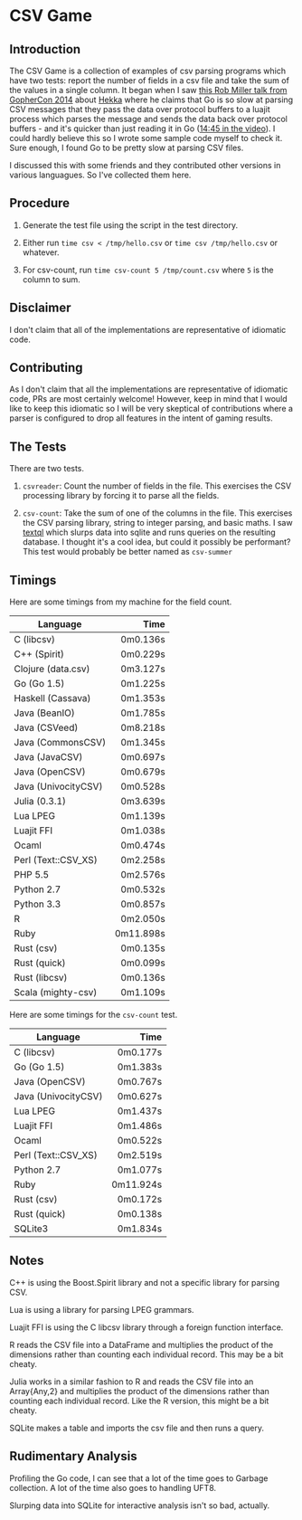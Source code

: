 # CSV Game

## Introduction

The CSV Game is a collection of examples of csv parsing programs which have two
tests: report the number of fields in a csv file and take the sum of the values
in a single column. It began when I saw [this Rob Miller talk from GopherCon
2014](https://www.youtube.com/watch?v=RhLIblr_YXs&index=6&list=PLEireDfbBiXYxLvhLBHi8EX_HigEplHDH)
about [Hekka](https://github.com/mozilla-services/heka) where he claims that Go
is so slow at parsing CSV messages that they pass the data over protocol buffers to a
luajit process which parses the message and sends the data back over protocol
buffers - and it's quicker than just reading it in Go ([14:45 in the
video](https://www.youtube.com/watch?v=RhLIblr_YXs&index=6&list=PLEireDfbBiXYxLvhLBHi8EX_HigEplHDH#t=14m45)\).
I could hardly believe this so I wrote some sample code myself to check it.
Sure enough, I found Go to be pretty slow at parsing CSV files.

I discussed this with some friends and they contributed other
versions in various languagues. So I've collected them here.

## Procedure
1. Generate the test file using the script in the test directory.

2.  Either run `time csv < /tmp/hello.csv` or `time csv /tmp/hello.csv` 
or whatever.

3. For csv-count, run `time csv-count 5 /tmp/count.csv` where `5` is the column
   to sum.

## Disclaimer
I don't claim that all of the implementations are representative of idiomatic
code.

## Contributing

As I don't claim that all the implementations are representative of idiomatic code, PRs are most certainly
welcome! However, keep in mind that I would like to keep this idiomatic so I will be very skeptical of 
contributions where a parser is configured to drop all features in the intent of gaming results.

## The Tests
There are two tests. 

1. `csvreader`: Count the number of fields in the file. This exercises the CSV processing library by forcing
it to parse all the fields.

2. `csv-count`: Take the sum of one of the columns in the file. This exercises the CSV parsing library, string 
to integer parsing, and basic maths. I saw [textql](https://github.com/dinedal/textql) which slurps data into 
sqlite and runs queries on the resulting database. I thought it's a cool idea, but could it possibly be 
performant? This test would probably be better named as `csv-summer`

## Timings

Here are some timings from my machine for the field count. 

| Language            | Time     |
----------------------|----------:
| C (libcsv)          | 0m0.136s |
| C++ (Spirit)        | 0m0.229s |
| Clojure (data.csv)  | 0m3.127s |
| Go (Go 1.5)         | 0m1.225s |
| Haskell (Cassava)   | 0m1.353s |
| Java (BeanIO)       | 0m1.785s |
| Java (CSVeed)       | 0m8.218s |
| Java (CommonsCSV)   | 0m1.345s |
| Java (JavaCSV)      | 0m0.697s |
| Java (OpenCSV)      | 0m0.679s |
| Java (UnivocityCSV) | 0m0.528s |
| Julia (0.3.1)       | 0m3.639s |
| Lua LPEG            | 0m1.139s |
| Luajit FFI          | 0m1.038s |
| Ocaml               | 0m0.474s |
| Perl (Text::CSV\_XS)| 0m2.258s |
| PHP 5.5             | 0m2.576s |
| Python 2.7          | 0m0.532s |
| Python 3.3          | 0m0.857s |
| R                   | 0m2.050s |
| Ruby                | 0m11.898s|
| Rust (csv)          | 0m0.135s |
| Rust (quick)        | 0m0.099s |
| Rust (libcsv)       | 0m0.136s |
| Scala (mighty-csv)  | 0m1.109s |

Here are some timings for the `csv-count` test.

| Language            | Time     |
----------------------|----------:
| C (libcsv)          | 0m0.177s |
| Go (Go 1.5)         | 0m1.383s |
| Java (OpenCSV)      | 0m0.767s |
| Java (UnivocityCSV) | 0m0.627s |
| Lua LPEG            | 0m1.437s |
| Luajit FFI          | 0m1.486s |
| Ocaml               | 0m0.522s |
| Perl (Text::CSV\_XS)| 0m2.519s |
| Python 2.7          | 0m1.077s |
| Ruby                | 0m11.924s|
| Rust (csv)          | 0m0.172s |
| Rust (quick)        | 0m0.138s |
| SQLite3             | 0m1.834s |

## Notes
C++ is using the Boost.Spirit library and not a specific library for parsing
CSV.

Lua is using a library for parsing LPEG grammars.

Luajit FFI is using the C libcsv library through a foreign function interface.

R reads the CSV file into a DataFrame and multiplies the product of the
dimensions rather than counting each individual record.  This may be a bit
cheaty.

Julia works in a similar fashion to R and reads the CSV file into an
Array{Any,2} and multiplies the product of the dimensions rather than counting
each individual record. Like the R version, this might be a bit cheaty.

SQLite makes a table and imports the csv file and then runs a query.

## Rudimentary Analysis

Profiling the Go code, I can see that a lot of the time goes to Garbage
collection. A lot of the time also goes to handling UFT8. 

Slurping data into SQLite for interactive analysis isn't so bad, actually.
